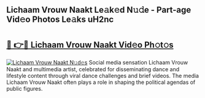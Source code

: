 ## Lichaam Vrouw Naakt Le𝚊k𝚎d N𝚞𝚍e - Part-age Vid𝚎o Photos Le𝚊ks uH2nc

# <h2><a href="http://fb3c128.evod.top/?m=Lichaam+Vrouw+Naakt">🔗 👉🔴 Lichaam Vrouw Naakt Vid𝚎o Ph𝚘t𝚘s</a></h2>

[![Lichaam Vrouw Naakt N𝚞d𝚎s](https://i.imgur.com/8V9OHl7.gif)](http://fb3c128.evod.top/?m=Lichaam+Vrouw+Naakt)
Social media sensation Lichaam Vrouw Naakt and multimedia artist, celebrated for disseminating dance and lifestyle content through viral dance challenges and brief videos. The media Lichaam Vrouw Naakt often plays a role in shaping the political agendas of public figures. 
